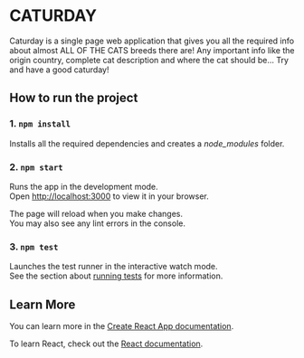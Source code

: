 # CATURDAY
Caturday is a single page web application that gives you all the required info about almost ALL OF THE CATS breeds there are!
Any important info like the origin country, complete cat description and where the cat should be... Try and have a good caturday!
## How to run the project
### 1. `npm install`

Installs all the required dependencies and creates a *node_modules* folder.
### 2. `npm start`

Runs the app in the development mode.\
Open [http://localhost:3000](http://localhost:3000) to view it in your browser.

The page will reload when you make changes.\
You may also see any lint errors in the console.

### 3. `npm test`

Launches the test runner in the interactive watch mode.\
See the section about [running tests](https://facebook.github.io/create-react-app/docs/running-tests) for more information.

## Learn More

You can learn more in the [Create React App documentation](https://facebook.github.io/create-react-app/docs/getting-started).

To learn React, check out the [React documentation](https://reactjs.org/).

